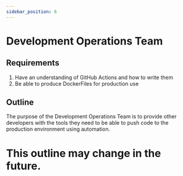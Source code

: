 ```yaml
---
sidebar_position: 6
---
```


# Development Operations Team

## Requirements

1. Have an understanding of GitHub Actions and how to write them
2. Be able to produce DockerFiles for production use

## Outline

The purpose of the Development Operations Team is to provide other developers with the tools they need to be able to push code to the production environment using automation.

# This outline may change in the future.

